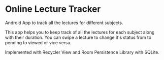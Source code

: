 # Online Lecture Tracker
Android App to track all the lectures for different subjects.

This app helps you to keep track of all the lectures for each subject along with their duration. You can swipe a lecture to change it's status from to pending to viewed or vice versa.

Implemented with Recycler View and Room Persistence Library with SQLite.
